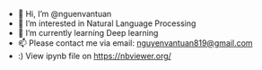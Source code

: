 - 👋 Hi, I’m @nguenvantuan
- 👀 I’m interested in Natural Language Processing
- 🌱 I’m currently learning Deep learning
- 📫 Please contact me via email: nguyenvantuan819@gmail.com
- :) View ipynb file on https://nbviewer.org/
<!---
nguenvantuan/nguenvantuan is a ✨ special ✨ repository because its `README.md` (this file) appears on your GitHub profile.
You can click the Preview link to take a look at your changes.
--->
